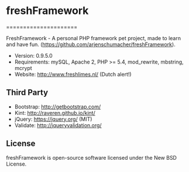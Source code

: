 # freshFramework
=====================

FreshFramework - A personal PHP framework pet project, made to learn and have fun. (https://github.com/arjenschumacher/freshFramework).

* Version: 0.9.5.0
* Requirements: mySQL, Apache 2, PHP >= 5.4, mod_rewrite, mbstring, mcrypt
* Website: http://www.freshlimes.nl/ (Dutch alert!)

Third Party
-----------
* Bootstrap: http://getbootstrap.com/
* Kint: http://raveren.github.io/kint/
* jQuery: https://jquery.org/ (MIT)
* Validate: http://jqueryvalidation.org/

License
-------
freshFramework is open-source software licensed under the New BSD License.

